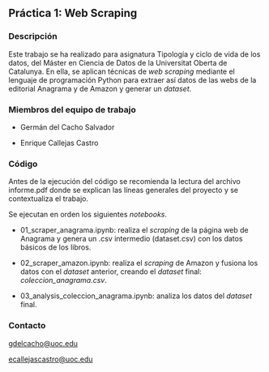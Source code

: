 ## Práctica 1: Web Scraping

### Descripción

Este trabajo se ha realizado para asignatura Tipología y ciclo de vida
de los datos, del Máster en Ciencia de Datos de la Universitat Oberta 
de Catalunya. En ella, se aplican técnicas de *web scraping* mediante
el lenguaje de programación Python para extraer así datos de las webs
de la editorial Anagrama y de Amazon y generar un *dataset*.


### Miembros del equipo de trabajo

- Germán del Cacho Salvador

- Enrique Callejas Castro


### Código

Antes de la ejecución del código se recomienda la lectura del archivo informe.pdf 
donde se explican las líneas generales del proyecto y se contextualiza el trabajo.

Se ejecutan en orden los siguientes *notebooks*.

- 01_scraper_anagrama.ipynb: realiza el *scraping* de la página web de Anagrama y genera un .csv 
intermedio (dataset.csv) con los datos básicos de los libros.

- 02_scraper_amazon.ipynb: realiza el *scraping* de Amazon y fusiona los datos con el *dataset* 
anterior, creando el *dataset* final: *coleccion_anagrama.csv*.

- 03_analysis_coleccion_anagrama.ipynb: analiza los datos del *dataset* final.

### Contacto

gdelcacho@uoc.edu

ecallejascastro@uoc.edu


